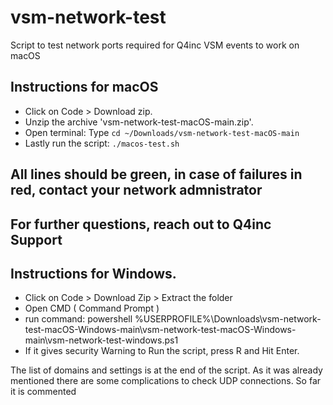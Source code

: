 # vsm-network-test
Script to test network ports required for Q4inc VSM events to work on macOS

## Instructions for macOS
- Click on Code > Download zip.
- Unzip the archive 'vsm-network-test-macOS-main.zip'.
- Open terminal: Type `cd ~/Downloads/vsm-network-test-macOS-main`
- Lastly run the script: `./macos-test.sh`

## All lines should be green, in case of failures in red, contact your network admnistrator
## For further questions, reach out to Q4inc Support


## Instructions for Windows.
- Click on Code > Download Zip > Extract the folder 
- Open CMD ( Command Prompt )
- run command: powershell %USERPROFILE%\Downloads\vsm-network-test-macOS-Windows-main\vsm-network-test-macOS-Windows-main\vsm-network-test-windows.ps1
- If it gives security Warning to Run the script, press R and Hit Enter. 

The list of domains and settings is at the end of the script.
As it was already mentioned there are some complications to check UDP connections. So far it is commented  
